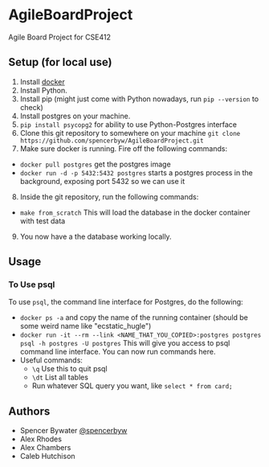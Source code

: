 # AgileBoardProject
Agile Board Project for CSE412

## Setup (for local use)
1. Install [docker](https://www.docker.com/)
2. Install Python.
3. Install pip (might just come with Python nowadays, run `pip --version` to check)
4. Install postgres on your machine.
5. `pip install psycopg2` for ability to use Python-Postgres interface
6. Clone this git repository to somewhere on your machine `git clone https://github.com/spencerbyw/AgileBoardProject.git`
7. Make sure docker is running. Fire off the following commands:
  - `docker pull postgres` get the postgres image
  - `docker run -d -p 5432:5432 postgres` starts a postgres process in the background, exposing port 5432 so we can use it
8. Inside the git repository, run the following commands:
  - `make from_scratch` This will load the database in the docker container with test data
9. You now have a the database working locally.

## Usage
### To Use psql
To use `psql`, the command line interface for Postgres, do the following:
- `docker ps -a` and copy the name of the running container (should be some weird name like "ecstatic_hugle")
- `docker run -it --rm --link <NAME_THAT_YOU_COPIED>:postgres postgres psql -h postgres -U postgres` This will give you access to psql command line interface. You can now run commands here.
- Useful commands:
  - `\q` Use this to quit psql
  - `\dt` List all tables
  - Run whatever SQL query you want, like `select * from card;`


## Authors
- Spencer Bywater [@spencerbyw](https://github.com/spencerbyw)
- Alex Rhodes
- Alex Chambers
- Caleb Hutchison

